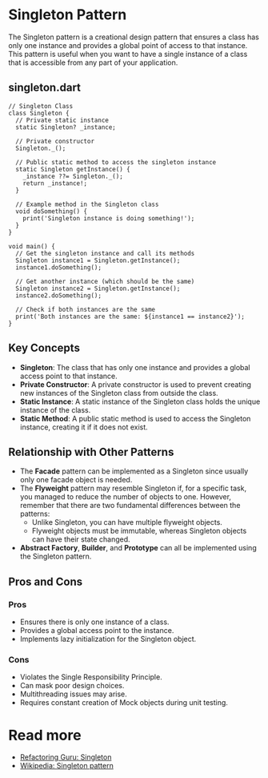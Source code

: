 # Singleton Pattern

The Singleton pattern is a creational design pattern that ensures a class has only one instance and provides a global point of access to that instance. This pattern is useful when you want to have a single instance of a class that is accessible from any part of your application.

## singleton.dart
```
// Singleton Class
class Singleton {
  // Private static instance
  static Singleton? _instance;

  // Private constructor
  Singleton._();

  // Public static method to access the singleton instance
  static Singleton getInstance() {
    _instance ??= Singleton._();
    return _instance!;
  }

  // Example method in the Singleton class
  void doSomething() {
    print('Singleton instance is doing something!');
  }
}

void main() {
  // Get the singleton instance and call its methods
  Singleton instance1 = Singleton.getInstance();
  instance1.doSomething();

  // Get another instance (which should be the same)
  Singleton instance2 = Singleton.getInstance();
  instance2.doSomething();

  // Check if both instances are the same
  print('Both instances are the same: ${instance1 == instance2}');
}
```

## Key Concepts
- **Singleton**: The class that has only one instance and provides a global access point to that instance.
- **Private Constructor**: A private constructor is used to prevent creating new instances of the Singleton class from outside the class.
- **Static Instance**: A static instance of the Singleton class holds the unique instance of the class.
- **Static Method**: A public static method is used to access the Singleton instance, creating it if it does not exist.

## Relationship with Other Patterns
- The **Facade** pattern can be implemented as a Singleton since usually only one facade object is needed.
- The **Flyweight** pattern may resemble Singleton if, for a specific task, you managed to reduce the number of objects to one. However, remember that there are two fundamental differences between the patterns:
  - Unlike Singleton, you can have multiple flyweight objects.
  - Flyweight objects must be immutable, whereas Singleton objects can have their state changed.
- **Abstract Factory**, **Builder**, and **Prototype** can all be implemented using the Singleton pattern.

## Pros and Cons

### Pros
- Ensures there is only one instance of a class.
- Provides a global access point to the instance.
- Implements lazy initialization for the Singleton object.

### Cons
- Violates the Single Responsibility Principle.
- Can mask poor design choices.
- Multithreading issues may arise.
- Requires constant creation of Mock objects during unit testing.

# Read more
- [Refactoring Guru: Singleton](https://refactoring.guru/design-patterns/singleton)
- [Wikipedia: Singleton pattern](https://en.wikipedia.org/wiki/Singleton_pattern)